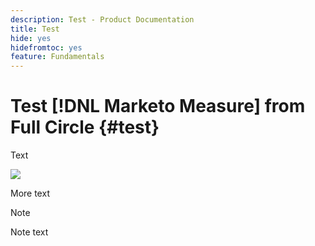 ```yaml
---
description: Test - Product Documentation
title: Test
hide: yes
hidefromtoc: yes
feature: Fundamentals
---
```

# Test [!DNL Marketo Measure] from Full Circle {#test}

Text

   ![](assets/drilldown_3.gif)

More text

>[!NOTE]
>
>Note text
